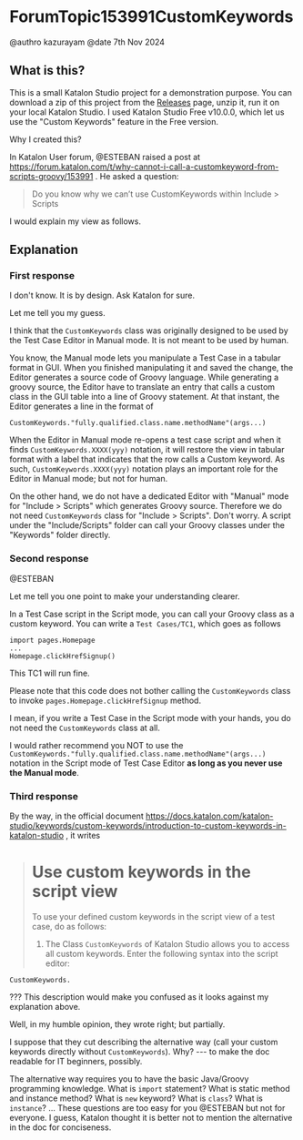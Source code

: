 # ForumTopic153991CustomKeywords

@authro kazurayam
@date 7th Nov  2024

## What is this?

This is a small Katalon Studio project for a demonstration purpose. You can download a zip of this project from the [Releases](https://github.com/kazurayam/ForumTopic153991CustomKeywords/releases) page, unzip it, run it on your local Katalon Studio. I used Katalon Studio Free v10.0.0, which let us use the "Custom Keywords" feature in the Free version.

Why I created this?

In Katalon User forum, @ESTEBAN raised a post at
https://forum.katalon.com/t/why-cannot-i-call-a-customkeyword-from-scripts-groovy/153991
. He asked a question:

>Do you know why we can’t use CustomKeywords within Include > Scripts

I would explain my view as follows.

## Explanation

### First response

I don't know. It is by design. Ask Katalon for sure.

Let me tell you my guess.

I think that the `CustomKeywords` class was originally designed to be used by the Test Case Editor in Manual mode. It is not meant to be used by human.

You know, the Manual mode lets you manipulate a Test Case in a tabular format in GUI. When you finished manipulating it and saved the change, the Editor generates a source code of Groovy language. While generating a groovy source, the Editor have to translate an entry that calls a custom class in the GUI table into a line of Groovy statement. At that instant, the Editor generates a line in the format of

`CustomKeywords."fully.qualified.class.name.methodName"(args...)`

When the Editor in Manual mode re-opens a test case script and when it finds `CustomKeywords.XXXX(yyy)` notation, it will restore the view in tabular format with a label that indicates that the row calls a Custom keyword. As such, `CustomKeywords.XXXX(yyy)` notation plays an important role for the Editor in Manual mode; but not for human.

On the other hand, we do not have a dedicated Editor with "Manual" mode for "Include > Scripts" which generates Groovy source. Therefore we do not need `CustomKeywords` class for "Include > Scripts". Don't worry. A script under the "Include/Scripts" folder can call your Groovy classes under the "Keywords" folder directly.

### Second response

@ESTEBAN

Let me tell you one point to make your understanding clearer.

In a Test Case script in the Script mode, you can call your Groovy class as a custom keyword. You can write a `Test Cases/TC1`, which goes as follows

```
import pages.Homepage
...
Homepage.clickHrefSignup()
```

This TC1 will run fine.

Please note that this code does not bother calling the `CustomKeywords` class to invoke `pages.Homepage.clickHrefSignup` method.

I mean, if you write a Test Case in the Script mode with your hands, you do not need the `CustomKeywords` class at all.

I would rather recommend you NOT to use the `CustomKeywords."fully.qualified.class.name.methodName"(args...)` notation in the Script mode of Test Case Editor **as long as you never use the Manual mode**.

### Third response

By the way, in the official document https://docs.katalon.com/katalon-studio/keywords/custom-keywords/introduction-to-custom-keywords-in-katalon-studio , it writes

> # Use custom keywords in the script view
>To use your defined custom keywords in the script view of a test case, do as follows:
>1. The Class `CustomKeywords` of Katalon Studio allows you to access all custom keywords. Enter the following syntax into the script editor:

```
CustomKeywords.
```

??? This description would make you confused as it looks against my explanation above.

Well, in my humble opinion, they wrote right; but partially.

I suppose that they cut describing the alternative way (call your custom keywords directly without `CustomKeywords`). Why? --- to make the doc readable for IT beginners, possibly.

The alternative way requires you to have the basic Java/Groovy programming knowledge. What is `import` statement? What is static method and instance method? What is `new` keyword? What is `class`? What is `instance`? ... These questions are too easy for you @ESTEBAN but not for everyone. I guess, Katalon thought it is better not to mention the alternative in the doc for conciseness.



